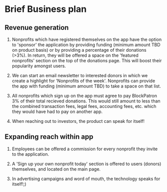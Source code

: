 # Brief Business plan 

## Revenue generation

1. Nonprofits which have registered themselves on the app have the option to 'sponsor' the application by providing funding (minimum amount TBD on product basis) or by providing a percentage of their donations (>3%). In return, they will be offered a space on the 'featured nonprofits' section on the top of the donations page. This will boost their popularity amongst users.

2. We can start an email newsletter to interested donors in which we create a highlight for 'Nonprofits of the week'. Nonprofits can provide the app with funding (minimum amount TBD) to take a space on that list.

3. All nonprofits which sign up on the app must agree to pay BlockPatron 3% of their total recieved donations. This would still amount to less than the combined transaction fees, legal fees, accounting fees, etc. which they would have had to pay on another app. 

4. When reaching out to investors, the product can speak for itself!

## Expanding reach within app

1. Employees can be offered a commission for every nonprofit they invite to the application.


2. A 'Sign up your own nonprofit today' section is offered to users (donors) themselves, and located on the main page.

3. In advertising campaigns and word of mouth, the technology speaks for itself!;)
